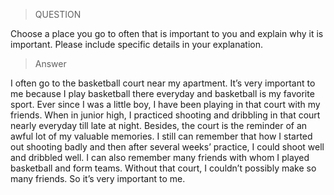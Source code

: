 > QUESTION

Choose a place you go to often that is important to you and explain why it is important. Please include specific details in your explanation.

> Answer

I often go to the basketball court near my apartment. It’s very important to me because I play basketball there everyday and basketball is my favorite sport. Ever since I was a little boy, I have been playing in that court with my friends. When in junior high, I practiced shooting and dribbling in that court nearly everyday till late at night. Besides, the court is the reminder of an awful lot of my valuable memories. I still can remember that how I started out shooting badly and then after several weeks’ practice, I could shoot well and dribbled well. I can also remember many friends with whom I played basketball and form teams. Without that court, I couldn’t possibly make so many friends. So it’s very important to me.